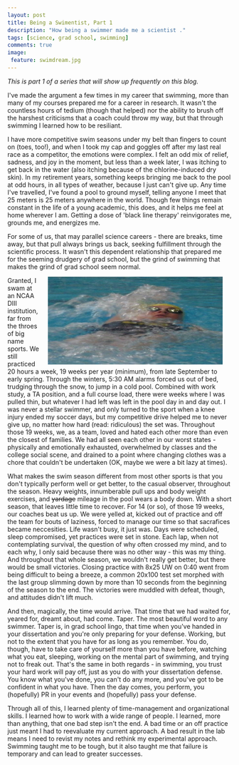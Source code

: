 ```yaml
---
layout: post
title: Being a Swimentist, Part 1
description: "How being a swimmer made me a scientist ."
tags: [science, grad school, swimming]
comments: true
image:
 feature: swimdream.jpg
---
```



*This is part 1 of a series that will show up frequently on this blog.*

I've made the argument a few times in my career that swimming, more than many of my courses prepared me for a career in research. It wasn't the countless hours of tedium (though that helped) nor the ability to brush off the harshest criticisms that a coach could throw my way, but that through swimming I learned how to be resiliant.

I have more competitive swim seasons under my belt than fingers to count on (toes, too!), and when I took my cap and goggles off after my last real race as a competitor, the emotions were complex. I felt an odd mix of relief, sadness, and joy in the moment, but less than a week later, I was itching to get back in the water (also itching because of the chlorine-induced dry skin). In my retirement years, something keeps bringing me back to the pool at odd hours, in all types of weather, because I just can't give up. Any time I've travelled, I've found a pool to ground myself, telling anyone I meet that 25 meters is 25 meters anywhere in the world. Though few things remain constant in the life of a young academic, this does, and it helps me feel at home wherever I am. Getting a dose of 'black line therapy' reinvigorates me, grounds me, and energizes me.

For some of us, that may parallel science careers - there are breaks, time away, but that pull always brings us back, seeking fulfillment through the scientific process. It wasn't this dependent relationship that prepared me for the seeming drudgery of grad school, but the grind of swimming that makes the grind of grad school seem normal.

<img style="float: right" src="/images/swim.jpg" height="197" width="393" hspace="20">

Granted, I swam at an NCAA DIII institution, far from the throes of big name sports. We still practiced 20 hours a week, 19 weeks per year (minimum), from late September to early spring. Through the winters, 5:30 AM alarms forced us out of bed, trudging through the snow, to jump in a cold pool. Combined with work study, a TA position, and a full course load, there were weeks where I was pulled thin, but whatever I had left was left in the pool day in and day out. I was never a stellar swimmer, and only turned to the sport when a knee injury ended my soccer days, but my competitive drive helped me to never give up, no matter how hard (read: ridiculous) the set was. Throughout those 19 weeks, we, as a team, loved and hated each other more than even the closest of families. We had all seen each other in our worst states - physically and emotionally exhausted, overwhelmed by classes and the college social scene, and drained to a point where changing clothes was a chore that couldn't be undertaken (OK, maybe we were a bit lazy at times).

What makes the swim season different from most other sports is that you don't typically perform well or get better, to the casual observer, throughout the season. Heavy weights, innumberable pull ups and body weight exercises, and ~~yardage~~ mileage in the pool wears a body down. With a short season, that leaves little time to recover. For 14 (or so), of those 19 weeks, our coaches beat us up. We were yelled at, kicked out of practice and off the team for bouts of laziness, forced to manage our time so that sacrafices became neccesities. Life wasn't busy, it just was. Days were scheduled, sleep compromised, yet practices were set in stone. Each lap, when not contemplating survival, the question of why often crossed my mind, and to each why, I only said because there was no other way - this was my thing. And throughout that whole season, we wouldn't really get better, but there would be small victories. Closing practice with 8x25 UW on 0:40 went from being difficult to being a breeze, a common 20x100 test set morphed with the last group slimming down by more than 10 seconds from the beginning of the season to the end. The victories were muddled with defeat, though, and attitudes didn't lift much.

And then, magically, the time would arrive. That time that we had waited for, yeared for, dreamt about, had come. Taper. The most beautiful word to any swimmer. Taper is, in grad school lingo, that time when you've handed in your dissertation and you're only preparing for your defense. Working, but not to the extent that you have for as long as you remember. You do, though, have to take care of yourself more than you have before, watching what you eat, sleeping, working on the mental part of swimming, and trying not to freak out. That's the same in both regards - in swimming, you trust your hard work will pay off, just as you do with your dissertation defense. You know what you've done, you can't do any more, and you've got to be confident in what you have. Then the day comes, you perform, you (hopefully) PR in your events and (hopefully) pass your defense.

Through all of this, I learned plenty of time-management and organizational skills. I learned how to work with a wide range of people. I learned, more than anything, that one bad step isn't the end. A bad time or an off practice just meant I had to reevaluate my current approach. A bad result in the lab means I need to revist my notes and rethink my experimental approach. Swimming taught me to be tough, but it also taught me that failure is temporary and can lead to greater successes. 




